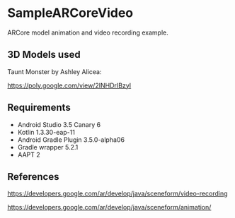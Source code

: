 # SampleARCoreVideo
ARCore model animation and video recording example.

## 3D Models used

Taunt Monster by Ashley Alicea:

https://poly.google.com/view/2INHDrIBzyI

## Requirements
* Android Studio 3.5 Canary 6
* Kotlin 1.3.30-eap-11
* Android Gradle Plugin 3.5.0-alpha06
* Gradle wrapper 5.2.1
* AAPT 2

## References
https://developers.google.com/ar/develop/java/sceneform/video-recording

https://developers.google.com/ar/develop/java/sceneform/animation/